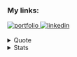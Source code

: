 ### My links:

<a href="https://karol.codes/"> 
  <img src="https://img.shields.io/badge/Portfolio-informational?style=flat&logo=google-chrome&logoColor=white&color=2bbc8a" alt="portfolio" />
</a>

<a href="https://www.linkedin.com/in/karol-o">
  <img src="https://img.shields.io/badge/LinkedIn-blue?style=flat&logo=linkedin&logoColor=white&color=0A66C2" alt="linkedin" />
</a><br><br>

<details>
  <summary>Quote</summary>
  
```css
Lines of code so neat,
Commands with syntax complete,
Programs come to life.
```

</details>

<details>
  <summary>Stats</summary>
  
<img src="https://github-readme-stats.vercel.app/api?username=Kr33L&show_icons=true&count_private=true&hide=contribs&theme=gruvbox" alt="github stats" />
  
</details>
